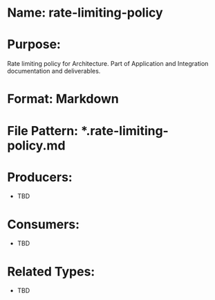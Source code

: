 # Name: rate-limiting-policy

# Purpose:
Rate limiting policy for Architecture. Part of Application and Integration documentation and deliverables.

# Format: Markdown

# File Pattern: *.rate-limiting-policy.md

# Producers:
- TBD

# Consumers:
- TBD

# Related Types:
- TBD

